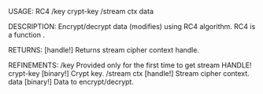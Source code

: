 USAGE:
     RC4  /key crypt-key /stream ctx data

DESCRIPTION:
     Encrypt/decrypt data (modifies) using RC4 algorithm.
     RC4 is a function .

RETURNS: [handle!]
    Returns stream cipher context handle.

REFINEMENTS:
    /key
        Provided only for the first time to get stream HANDLE!
    crypt-key [binary!]
        Crypt key.
    /stream
    ctx [handle!]
        Stream cipher context.
    data [binary!]
        Data to encrypt/decrypt.
